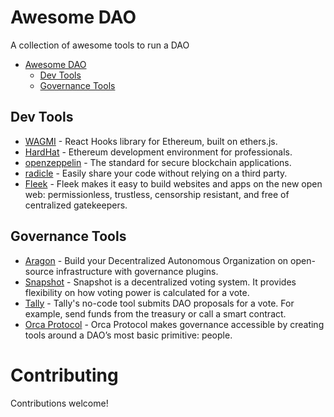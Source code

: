 # Awesome DAO
A collection of awesome tools to run a DAO

* [Awesome DAO](#awesome-dao)
  * [Dev Tools](#dev-tools)
  * [Governance Tools](#governance-tools)

## Dev Tools

* [WAGMI](https://wagmi.sh/) - React Hooks library for Ethereum, built on ethers.js.
* [HardHat](https://github.com/bower/bower) - Ethereum development environment for professionals.
* [openzeppelin](https://openzeppelin.com/) - The standard for secure blockchain applications.
* [radicle](https://radicle.xyz/) - Easily share your code without relying on a third party.
* [Fleek](https://fleek.co/) - Fleek makes it easy to build websites and apps on the new open web: permissionless, trustless, censorship resistant, and free of centralized gatekeepers.

## Governance Tools

* [Aragon](https://aragon.org/) - Build your Decentralized Autonomous Organization on open-source infrastructure with governance plugins.
* [Snapshot](https://snapshot.org) - Snapshot is a decentralized voting system. It provides flexibility on how voting power is calculated for a vote.
* [Tally](https://www.tally.xyz/) - Tally's no-code tool submits DAO proposals for a vote. For example, send funds from the treasury or call a smart contract.
* [Orca Protocol](https://www.orcaprotocol.org/) - Orca Protocol makes governance accessible by creating tools around a DAO’s most basic primitive: people.


# Contributing

Contributions welcome!


